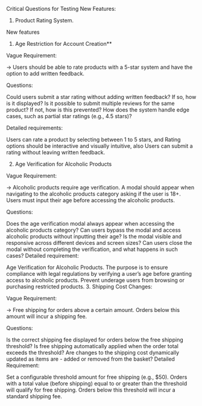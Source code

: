 Critical Questions for Testing New Features:

1. Product Rating System.

New features

1. Age Restriction for Account Creation**

Vague Requirement:

-> Users should be able to rate products with a 5-star system and have the option to add written feedback.

Questions:

Could users submit a star rating without adding written feedback? If so, how is it displayed?
Is it possible to submit multiple reviews for the same product? If not, how is this prevented?
How does the system handle edge cases, such as partial star ratings (e.g., 4.5 stars)?

Detailed requirements:

Users can rate a product by selecting between 1 to 5 stars, and Rating options should be interactive and visually intuitive, also Users can submit a rating without leaving written feedback.

2. Age Verification for Alcoholic Products

Vague Requirement:

-> Alcoholic products require age verification. A modal should appear when navigating to the alcoholic products category asking if the user is 18+. Users must input their age before accessing the alcoholic products.

Questions:

Does the age verification modal always appear when accessing the alcoholic products category?
Can users bypass the modal and access alcoholic products without inputting their age?
Is the modal visible and responsive across different devices and screen sizes?
Can users close the modal without completing the verification, and what happens in such cases?
Detailed requirement:

Age Verification for Alcoholic Products.
The purpose is to ensure compliance with legal regulations by verifying a user’s age before granting access to alcoholic products. Prevent underage users from browsing or purchasing restricted products.
3. Shipping Cost Changes:

Vague Requirement:

-> Free shipping for orders above a certain amount. Orders below this amount will incur a shipping fee.

Questions:

Is the correct shipping fee displayed for orders below the free shipping threshold?
Is free shipping automatically applied when the order total exceeds the threshold?
Are changes to the shipping cost dynamically updated as items are - added or removed from the basket?
Detailed Requirement:

Set a configurable threshold amount for free shipping (e.g., $50).
Orders with a total value (before shipping) equal to or greater than the threshold will qualify for free shipping.
Orders below this threshold will incur a standard shipping fee.
